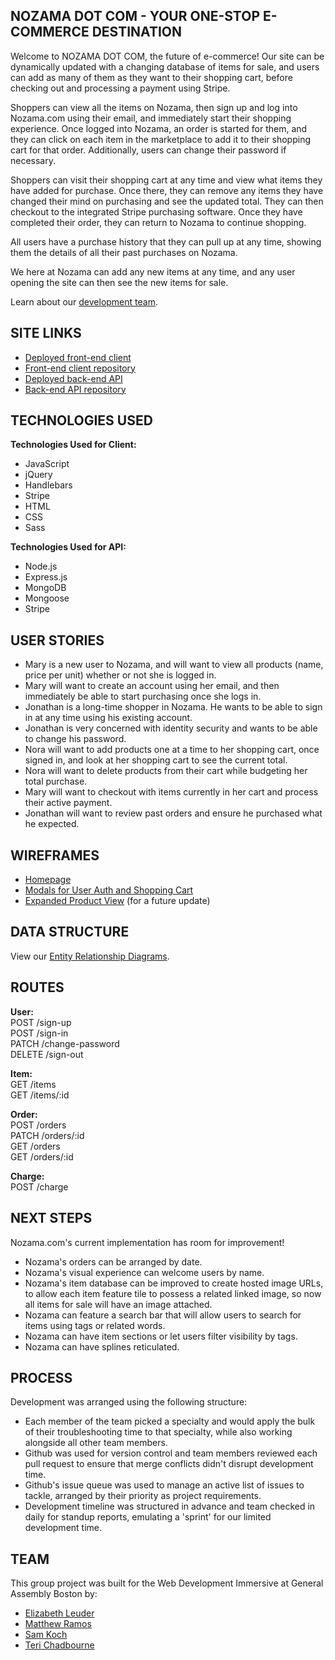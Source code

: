 ## NOZAMA DOT COM - YOUR ONE-STOP E-COMMERCE DESTINATION

Welcome to NOZAMA DOT COM, the future of e-commerce! Our site can be dynamically updated with a changing database of items for sale, and users can add as many of them as they want to their shopping cart, before checking out and processing a payment using Stripe.

Shoppers can view all the items on Nozama, then sign up and log into Nozama.com using their email, and immediately start their shopping experience. Once logged into Nozama, an order is started for them, and they can click on each item in the marketplace to add it to their shopping cart for that order. Additionally, users can change their password if necessary.

Shoppers can visit their shopping cart at any time and view what items they have added for purchase. Once there, they can remove any items they have changed their mind on purchasing and see the updated total. They can then checkout to the integrated Stripe purchasing software. Once they have completed their order, they can return to Nozama to continue shopping.

All users have a purchase history that they can pull up at any time, showing them the details of all their past purchases on Nozama.

We here at Nozama can add any new items at any time, and any user opening the site can then see the new items for sale.

Learn about our [development team](#team). 



## SITE LINKS

- [Deployed front-end client](https://team-sparkles.github.io/ecommerce-client/)
- [Front-end client repository](https://github.com/Team-Sparkles/ecommerce-client)
- [Deployed back-end API](https://immense-caverns-65324.herokuapp.com/)
- [Back-end API repository](https://github.com/Team-Sparkles/ecommerce-api)



## TECHNOLOGIES USED

**Technologies Used for Client:**
- JavaScript
- jQuery
- Handlebars
- Stripe
- HTML
- CSS
- Sass

**Technologies Used for API:**
- Node.js
- Express.js
- MongoDB
- Mongoose
- Stripe



## USER STORIES

- Mary is a new user to Nozama, and will want to view all products (name, price per unit) whether or not she is logged in.
- Mary will want to create an account using her email, and then immediately be able to start purchasing once she logs in.
- Jonathan is a long-time shopper in Nozama. He wants to be able to sign in at any time using his existing account.
- Jonathan is very concerned with identity security and wants to be able to change his password.
- Nora will want to add products one at a time to her shopping cart, once signed in, and look at her shopping cart to see the current total.
- Nora will want to delete products from their cart while budgeting her total purchase.
- Mary will want to checkout with items currently in her cart and process their active payment.
- Jonathan will want to review past orders and ensure he purchased what he expected.


## WIREFRAMES

- [Homepage](https://i.imgur.com/4LI6P1o.jpg)
- [Modals for User Auth and Shopping Cart](https://i.imgur.com/JNuNcss.jpg)
- [Expanded Product View](https://i.imgur.com/cAxR0jk.jpg) (for a future update)



## DATA STRUCTURE

View our [Entity Relationship Diagrams](https://docs.google.com/spreadsheets/d/1SvasDIhXXWnwVsdPp9oy_cZU8mPNQBPgxY6GD2Vepd4/edit#gid=657849471).



## ROUTES

**User:** <br/>
POST /sign-up <br/>
POST /sign-in <br/>
PATCH /change-password <br/>
DELETE /sign-out <br/>

**Item:** <br/>
GET /items <br/>
GET /items/:id <br/>

**Order:** <br/>
POST /orders <br/>
PATCH /orders/:id <br/>
GET /orders <br/>
GET /orders/:id <br/>

**Charge:** <br/>
POST /charge <br/>


## NEXT STEPS

Nozama.com's current implementation has room for improvement!

- Nozama's orders can be arranged by date.
- Nozama's visual experience can welcome users by name.
- Nozama's item database can be improved to create hosted image URLs, to allow each item feature tile to possess a related linked image, so now all items for sale will have an image attached.
- Nozama can feature a search bar that will allow users to search for items using tags or related words.
- Nozama can have item sections or let users filter visibility by tags.
- Nozama can have splines reticulated.



## PROCESS

Development was arranged using the following structure:

- Each member of the team picked a specialty and would apply the bulk of their troubleshooting time to that specialty, while also working alongside all other team members.
- Github was used for version control and team members reviewed each pull request to ensure that merge conflicts didn't disrupt development time.
- Github's issue queue was used to manage an active list of issues to tackle, arranged by their priority as project requirements.
- Development timeline was structured in advance and team checked in daily for standup reports, emulating a 'sprint' for our limited development time.



## TEAM

This group project was built for the Web Development Immersive at General Assembly Boston by: 
- [Elizabeth Leuder](https://github.com/elueder)
- [Matthew Ramos](https://github.com/MatthewJRamos)
- [Sam Koch](https://github.com/SamPrimary)
- [Teri Chadbourne](https://github.com/TeriChadbourne)

